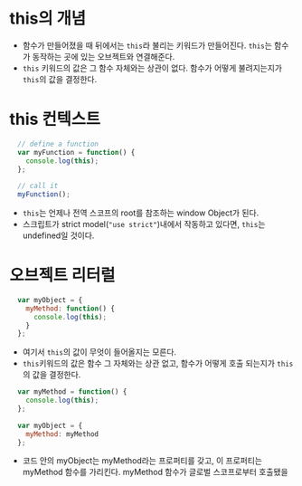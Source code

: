 # this의 개념
- 함수가 만들어졌을 때 뒤에서는 `this`라 불리는 키워드가 만들어진다. `this`는 함수가 동작하는 곳에 있는 오브젝트와 연결해준다.
- `this` 키워드의 값은 그 함수 자체와는 상관이 없다. 함수가 어떻게 불려지는지가 `this`의 값을 결정한다.

# this 컨텍스트
```javascript
  // define a function
  var myFunction = function() {
    console.log(this);
  };
  
  // call it
  myFunction();
```

- `this`는 언제나 전역 스코프의 root를 참조하는 window Object가 된다.
- 스크립트가 strict model(`"use strict"`)내에서 작동하고 있다면, `this`는 undefined일 것이다.

# 오브젝트 리터럴
```javascript
  var myObject = {
    myMethod: function() {
      console.log(this);
    }
  };
```
- 여기서 `this`의 값이 무엇이 들어올지는 모른다.
- `this`키워드의 값은 함수 그 자체와는 상관 없고, 함수가 어떻게 호출 되는지가 `this`의 값을 결정한다.

```javascript
  var myMethod = function() {
    console.log(this);
  };
  
  var myObject = {
    myMethod: myMethod
  };
```
- 코드 안의 myObject는 myMethod라는 프로퍼티를 갖고, 이 프로퍼티는 myMethod 함수를 가리킨다. myMethod 함수가 글로벌 스코프로부터 호출됐을 
